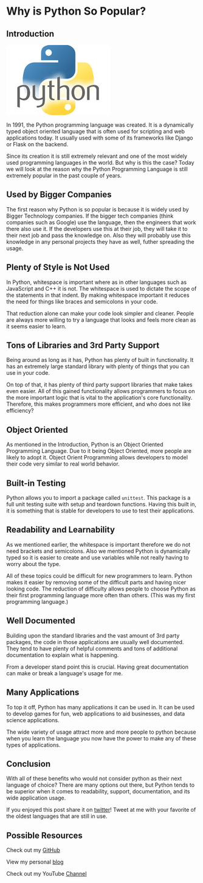 # Why is Python So Popular?

## Introduction

![PythonImage](https://github.com/acucciniello/BlogPostImages/blob/master/Python-Popular/python.jpeg)

In 1991, the Python programming language was created.  It is a dynamically typed object oriented language that is often used for scripting and web applications today.  It usually used with some of its frameworks like Django or Flask on the backend.  

Since its creation it is still extremely relevant and one of the most widely used programming languages in the world.  But why is this the case?  Today we will look at the reason why the Python Programming Language is still extremely popular in the past couple of years.

## Used by Bigger Companies

The first reason why Python is so popular is because it is widely used by Bigger Technology companies.  If the bigger tech companies (think companies such as Google) use the language, then the engineers that work there also use it. If the developers use this at their job, they will take it to their next job and pass the knowledge on.   Also they will probably use this knowledge in any personal projects they have as well, futher spreading the usage.


## Plenty of Style is Not Used

In Python, whitespace is important where as in other languages such as JavaScript and C++ it is not. The whitespace is used to dictate the scope of the statements in that indent.  By making whitespace important it reduces the need for things like braces and semicolons in your code. 

That reduction alone can make your code look simpler and cleaner.  People are always more willing to try a language that looks and feels more clean as it seems easier to learn.

## Tons of Libraries and 3rd Party Support

Being around as long as it has, Python has plenty of built in functionality.  It has an extremely large standard library with plenty of things that you can use in your code.  

On top of that, it has plenty of third party support libraries that make takes even easier.  All of this gained functionality allows programmers to focus on the more important logic that is vital to the application's core functionality.  Therefore, this makes programmers more efficient, and who does not like efficiency?

## Object Oriented

As mentioned in the Introduction, Python is an Object Oriented Programming Language.  Due to it being Object Oriented, more people are likely to adopt it.  Object Orient Programming allows developers to model their code very similar to real world behavior. 

## Built-in Testing

Python allows you to import a package called `unittest`.  This package is a full unit testing suite with setup and teardown functions.  Having this built in, it is something that is stable for developers to use to test their applications.

## Readability and Learnability

As we mentioned earlier, the whitespace is important therefore we do not need brackets and semicolons.  Also we mentioned Python is dynamically typed so it is easier to create and use variables while not really having to worry about the type.

All of these topics could be difficult for new programmers to learn.  Python makes it easier by removing some of the difficult parts and having nicer looking code.  The reduction of difficulty allows people to choose Python as their first programming language more often than others. (This was my first programming language.)

## Well Documented

Building upon the standard libraries and the vast amount of 3rd party packages, the code in those applications are usually well documented.  They tend to have plenty of helpful comments and tons of additional documentation to explain what is happening.  

From a developer stand point this is crucial.  Having great documentation can make or break a language's usage for me.   

## Many Applications

To top it off, Python has many applications it can be used in.  It can be used to develop games for fun, web applications to aid businesses, and data science applications.  

The wide variety of usage attract more and more people to python because when you learn the language you now have the power to make any of these types of applications.


## Conclusion 

With all of these benefits who would not consider python as their next language of choice?  There are many options out there, but Python tends to be superior when it comes to readability, support, documentation, and its wide application usage.

If you enjoyed this post share it on [twitter][twit]! Tweet at me with your favorite of the oldest languages that are still in use.  

## Possible Resources

Check out my [GitHub][mainGit]

View my personal [blog][pblog]

Check out my YouTube [Channel][youtube]


[twit]: https://twitter.com/
[mainGit]: https://github.com/acucciniello/
[pblog]: http://www.acucciniello.com/
[youtube]: https://www.youtube.com/channel/UC8icMMql5SjCaXXMvILGIUA

